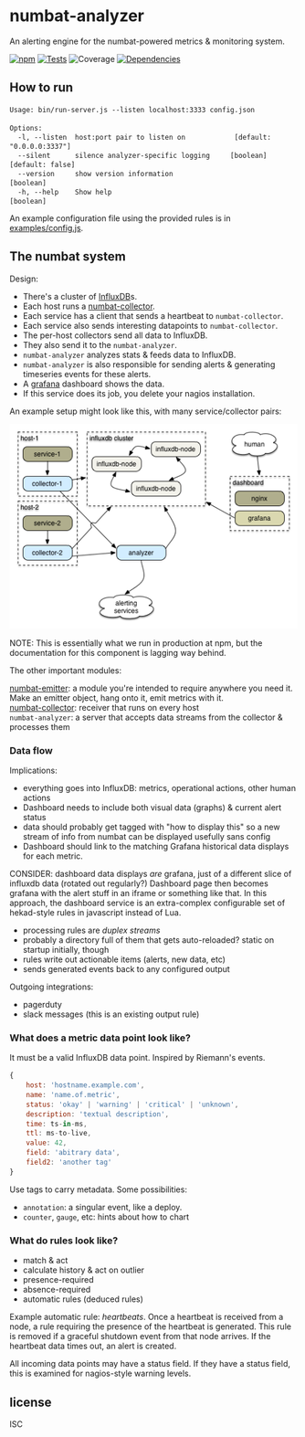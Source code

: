# numbat-analyzer

An alerting engine for the numbat-powered metrics & monitoring system.

[![npm](http://img.shields.io/npm/v/numbat-analyzer.svg?style=flat)](https://www.npmjs.org/package/numbat-analyzer) [![Tests](http://img.shields.io/travis/ceejbot/numbat-analyzer.svg?style=flat)](http://travis-ci.org/ceejbot/numbat-analyzer) ![Coverage](http://img.shields.io/badge/coverage-46%25-red.svg?style=flat)    [![Dependencies](https://david-dm.org/ceejbot/numbat-analyzer.svg)](https://david-dm.org/ceejbot/numbat-analyzer)

## How to run

```
Usage: bin/run-server.js --listen localhost:3333 config.json

Options:
  -l, --listen  host:port pair to listen on            [default: "0.0.0.0:3337"]
  --silent      silence analyzer-specific logging     [boolean] [default: false]
  --version     show version information                               [boolean]
  -h, --help    Show help                                              [boolean]  
```

An example configuration file using the provided rules is in [examples/config.js](https://github.com/ceejbot/numbat-analyzer/blob/master/examples/config.js).

## The numbat system

Design:

- There's a cluster of [InfluxDB](http://influxdb.com)s.
- Each host runs a [numbat-collector](https://github.com/ceejbot/numbat-collector).
- Each service has a client that sends a heartbeat to `numbat-collector`.
- Each service also sends interesting datapoints to `numbat-collector`.
- The per-host collectors send all data to InfluxDB.
- They also send it to the `numbat-analyzer`.
- `numbat-analyzer` analyzes stats & feeds data to InfluxDB.
- `numbat-analyzer` is also responsible for sending alerts & generating timeseries events for these alerts.
- A [grafana](http://grafana.org) dashboard shows the data.
- If this service does its job, you delete your nagios installation.

An example setup might look like this, with many service/collector pairs:

![](docs/processing_metrics.png)

NOTE: This is essentially what we run in production at npm, but the documentation for this component is lagging way behind.

The other important modules:

[numbat-emitter](https://github.com/ceejbot/numbat-emitter): a module you're intended to require anywhere you need it. Make an emitter object, hang onto it, emit metrics with it.  
[numbat-collector](https://github.com/ceejbot/numbat-collector): receiver that runs on every host  
`numbat-analyzer`: a server that accepts data streams from the collector & processes them

### Data flow

Implications:

- everything goes into InfluxDB: metrics, operational actions, other human actions
- Dashboard needs to include both visual data (graphs) & current alert status
- data should probably get tagged with "how to display this" so a new stream of info from numbat can be displayed usefully sans config
- Dashboard should link to the matching Grafana historical data displays for each metric.

CONSIDER: dashboard data displays *are* grafana, just of a different slice of influxdb data (rotated out regularly?) Dashboard page then becomes grafana with the alert stuff in an iframe or something like that. In this approach, the dashboard service is an extra-complex configurable set of hekad-style rules in javascript instead of Lua.

- processing rules are *duplex streams*
- probably a directory full of them that gets auto-reloaded? static on startup initially, though
- rules write out actionable items (alerts, new data, etc)
- sends generated events back to any configured output

Outgoing integrations:

- pagerduty
- slack messages (this is an existing output rule)

### What does a metric data point look like?

It must be a valid InfluxDB data point. Inspired by Riemann's events.

```javascript
{
    host: 'hostname.example.com',
    name: 'name.of.metric',
    status: 'okay' | 'warning' | 'critical' | 'unknown',
    description: 'textual description',
    time: ts-in-ms,
    ttl: ms-to-live,
    value: 42,
    field: 'abitrary data',
    field2: 'another tag'
}
```

Use tags to carry metadata. Some possibilities:

- `annotation`: a singular event, like a deploy.
- `counter`, `gauge`, etc: hints about how to chart

### What do rules look like?

- match & act
- calculate history & act on outlier
- presence-required
- absence-required
- automatic rules (deduced rules)

Example automatic rule: _heartbeats_. Once a heartbeat is received from a node, a rule requiring the presence of the heartbeat is generated. This rule is removed if a graceful shutdown event from that node arrives. If the heartbeat data times out, an alert is created.

All incoming data points may have a status field. If they have a status field, this is examined for nagios-style warning levels.

## license

ISC
